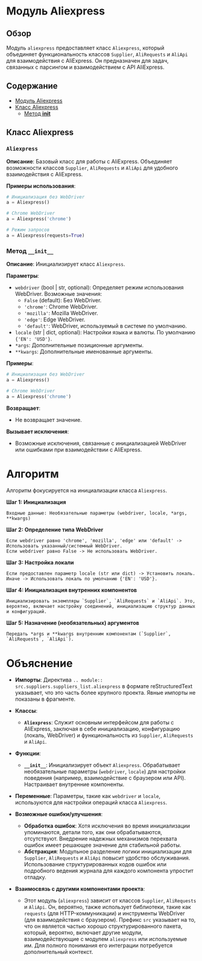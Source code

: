 # Модуль Aliexpress

## Обзор

Модуль `aliexpress` предоставляет класс `Aliexpress`, который объединяет функциональность классов `Supplier`, `AliRequests` и `AliApi` для взаимодействия с AliExpress. Он предназначен для задач, связанных с парсингом и взаимодействием с API AliExpress.

## Содержание

- [Модуль Aliexpress](#модуль-aliexpress)
- [Класс Aliexpress](#класс-aliexpress)
  - [Метод __init__](#метод-__init__)

## Класс Aliexpress

### `Aliexpress`

**Описание**: Базовый класс для работы с AliExpress. Объединяет возможности классов `Supplier`, `AliRequests` и `AliApi` для удобного взаимодействия с AliExpress.

**Примеры использования**:

```python
# Инициализация без WebDriver
a = Aliexpress()

# Chrome WebDriver
a = Aliexpress('chrome')

# Режим запросов
a = Aliexpress(requests=True)
```

### Метод `__init__`

**Описание**: Инициализирует класс `Aliexpress`.

**Параметры**:

- `webdriver` (bool | str, optional): Определяет режим использования WebDriver. Возможные значения:
  - `False` (default): Без WebDriver.
  - `'chrome'`: Chrome WebDriver.
  - `'mozilla'`: Mozilla WebDriver.
  - `'edge'`: Edge WebDriver.
  - `'default'`: WebDriver, используемый в системе по умолчанию.
- `locale` (str | dict, optional): Настройки языка и валюты. По умолчанию `{'EN': 'USD'}`.
- `*args`: Дополнительные позиционные аргументы.
- `**kwargs`: Дополнительные именованные аргументы.

**Примеры**:

```python
# Инициализация без WebDriver
a = Aliexpress()

# Chrome WebDriver
a = Aliexpress('chrome')
```

**Возвращает**:
- Не возвращает значение.

**Вызывает исключения**:
- Возможные исключения, связанные с инициализацией WebDriver или ошибками при взаимодействии с AliExpress.

# Алгоритм

Алгоритм фокусируется на инициализации класса `Aliexpress`.

**Шаг 1: Инициализация**

```
Входные данные: Необязательные параметры (webdriver, locale, *args, **kwargs)
```

**Шаг 2: Определение типа WebDriver**

```
Если webdriver равно 'chrome', 'mozilla', 'edge' или 'default' -> Использовать указанный/системный WebDriver.
Если webdriver равно False -> Не использовать WebDriver.
```

**Шаг 3: Настройка локали**

```
Если предоставлен параметр locale (str или dict) -> Установить локаль.
Иначе -> Использовать локаль по умолчанию {'EN': 'USD'}.
```

**Шаг 4: Инициализация внутренних компонентов**

```
Инициализировать экземпляры `Supplier`, `AliRequests` и `AliApi`. Это, вероятно, включает настройку соединений, инициализацию структур данных и конфигураций.
```

**Шаг 5: Назначение (необязательных) аргументов**

```
Передать *args и **kwargs внутренним компонентам (`Supplier`, `AliRequests`, `AliApi`).
```

# Объяснение

* **Импорты**: Директива `.. module:: src.suppliers.suppliers_list.aliexpress` в формате reStructuredText указывает, что это часть более крупного проекта. Явные импорты не показаны в фрагменте.

* **Классы**:
  - **`Aliexpress`**: Служит основным интерфейсом для работы с AliExpress, заключая в себе инициализацию, конфигурацию (локаль, WebDriver) и функциональность из `Supplier`, `AliRequests` и `AliApi`.

* **Функции**:
  - **`__init__`**: Инициализирует объект `Aliexpress`. Обрабатывает необязательные параметры (`webdriver`, `locale`) для настройки поведения (например, взаимодействие с браузером или API). Настраивает внутренние компоненты.

* **Переменные**: Параметры, такие как `webdriver` и `locale`, используются для настройки операций класса `Aliexpress`.

* **Возможные ошибки/улучшения**:
  - **Обработка ошибок**: Хотя исключения во время инициализации упоминаются, детали того, как они обрабатываются, отсутствуют. Внедрение надежных механизмов перехвата ошибок имеет решающее значение для стабильной работы.
  - **Абстракция**: Модульное разделение логики инициализации для `Supplier`, `AliRequests` и `AliApi` повысит удобство обслуживания. Использование структурированных кодов ошибок или подробного ведения журнала для каждого компонента упростит отладку.

* **Взаимосвязь с другими компонентами проекта**:
  - Этот модуль (`aliexpress`) зависит от классов `Supplier`, `AliRequests` и `AliApi`. Он, вероятно, также использует библиотеки, такие как `requests` (для HTTP-коммуникации) и инструменты WebDriver (для взаимодействия с браузером). Префикс `src` указывает на то, что он является частью хорошо структурированного пакета, который, вероятно, включает другие модули, взаимодействующие с модулем `aliexpress` или используемые им. Для полного понимания его интеграции потребуется дополнительный контекст.